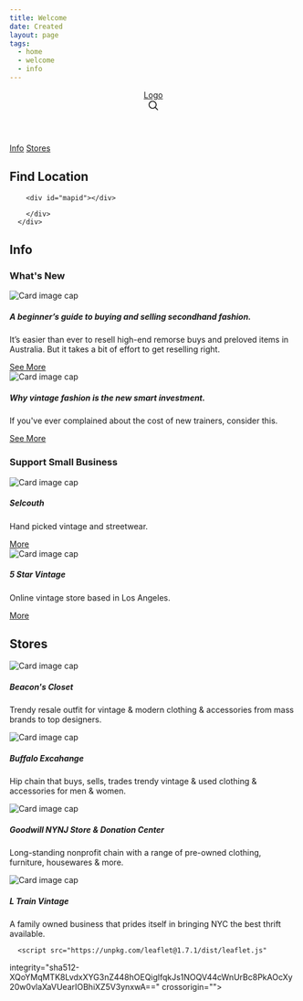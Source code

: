```yaml
---
title: Welcome
date: Created
layout: page
tags:
  - home
  - welcome
  - info
---
```


<link rel="stylesheet" href="https://unpkg.com/leaflet@1.7.1/dist/leaflet.css"
   integrity="sha512-xodZBNTC5n17Xt2atTPuE1HxjVMSvLVW9ocqUKLsCC5CXdbqCmblAshOMAS6/keqq/sMZMZ19scR4PsZChSR7A=="
   crossorigin=""/>
<div class="container">
      <header class="blog-header py-3">
        <div class="row flex-nowrap justify-content-between align-items-center">
          <div class="col-4 pt-1">
            <a class="text-muted" href="images/vintagefindslogo.png">Logo</a>
          </div>
          <div class="col-4 d-flex justify-content-end align-items-center">
            <a class="text-muted" href="#">
              <svg xmlns="http://www.w3.org/2000/svg" width="20" height="20" viewBox="0 0 24 24" fill="none" stroke="currentColor" stroke-width="2" stroke-linecap="round" stroke-linejoin="round" class="mx-3"><circle cx="10.5" cy="10.5" r="7.5"></circle><line x1="21" y1="21" x2="15.8" y2="15.8"></line></svg>
            </a>
          </div>
        </div>
      </header>
  
  <div class="nav-scroller py-1 mb-2">
        <nav class="nav">
          <a class="p-2 text-muted" href="#">Info</a>
          <a class="p-2 text-muted" href="#">Stores</a>
    </nav>
  </div>
  <h2>Find Location</h2>
 <div class="jumbotron p-3 p-md-5 text-white rounded bg-dark">
        <div class="col-12 px-0">
          
        <div id="mapid"></div> 
          
        </div>
      </div> 
  
 <h2>Info</h2> 
  <h3>What's New</h3>
  <div class="row">    
    <div class="col">
      <div class="card">
  <img class="card-img-top" src="images/vintagestore.jpg" alt="Card image cap">
  <div class="card-body">
    <h5 class="card-title">A beginner’s guide to buying and selling secondhand fashion.</h5>
    <p class="card-text">It’s easier than ever to resell high-end remorse buys and preloved items in Australia. But it takes a bit of effort to get reselling right.</p>
    <a href="#" class="btn btn-primary">See More</a>
  </div>
</div>
  
</div>
    
<div class="row">    
    <div class="col">
      <div class="card">
  <img class="card-img-top" src="images/whatsnew.jpeg" alt="Card image cap">
  <div class="card-body">
    <h5 class="card-title">Why vintage fashion is the new smart investment.</h5>
    <p class="card-text">If you've ever complained about the cost of new trainers, consider this. </p>
    <a href="#" class="btn btn-primary">See More</a>
  </div>
</div>
  
</div>      
    <div class="w-100"></div>
  
  <h3>Support Small Business</h3>
  <div class="row">    
    <div class="col">
      <div class="card">
  <img class="card-img-top" src="images/pricetag-selcouth.jpg" alt="Card image cap">
  <div class="card-body">
    <h5 class="card-title">Selcouth</h5>
    <p class="card-text">Hand picked vintage and streetwear.</p>
    <a href="https://www.instagram.com/5starvintage/" class="btn btn-primary">More</a>
  </div>
</div>
  
</div>      
  <div class="row">    
    <div class="col">
      <div class="card">
  <img class="card-img-top" src="images/5starvintage.jpeg" alt="Card image cap">
  <div class="card-body">
    <h5 class="card-title">5 Star Vintage</h5>
    <p class="card-text">Online vintage store based in Los Angeles.</p>
    <a href="https://www.instagram.com/selcouth.la/" class="btn btn-primary">More</a>
  </div>
</div>
  
</div> 
  </div>
<!--   end info row -->
  
<h2>Stores</h2>  
  <div class="row">
    <div class="col-md-4 col-sm-6">
      <div class="card">
  <img class="card-img-top" src="images/beaconscloset.jpeg" alt="Card image cap">
  <div class="card-body">
    <h5 class="card-title">Beacon's Closet</h5>
    <p class="card-text">Trendy resale outfit for vintage & modern clothing & accessories from mass brands to top designers.</p>
  </div>
</div>
    </div>
    <div class="row">
    <div class="col-md-4 col-sm-6">
      <div class="card">
  <img class="card-img-top" src="images/buffaloexchange.jpeg" alt="Card image cap">
  <div class="card-body">
    <h5 class="card-title">Buffalo Excahange</h5>
    <p class="card-text">Hip chain that buys, sells, trades trendy vintage & used clothing & accessories for men & women.
</p>
  </div>
</div>
    </div>
   <div class="row">
    <div class="col-md-4 col-sm-6">
      <div class="card">
  <img class="card-img-top" src="images/goodwill.jpeg" alt="Card image cap">
  <div class="card-body">
    <h5 class="card-title">Goodwill NYNJ Store & Donation Center</h5>
    <p class="card-text">Long-standing nonprofit chain with a range of pre-owned clothing, furniture, housewares & more.</p>
  </div>
</div>
    </div> 
     <div class="row">
    <div class="col-md-4 col-sm-6">
      <div class="card">
  <img class="card-img-top" src="images/ltrainvintage.jpeg" alt="Card image cap">
  <div class="card-body">
    <h5 class="card-title">L Train Vintage</h5>
    <p class="card-text">A family owned business that prides itself in bringing NYC the best thrift available. </p>
  </div>
</div>
    </div>
  </div>
  
  
</div>
<!-- end container -->

      <script src="https://unpkg.com/leaflet@1.7.1/dist/leaflet.js"
   integrity="sha512-XQoYMqMTK8LvdxXYG3nZ448hOEQiglfqkJs1NOQV44cWnUrBc8PkAOcXy20w0vlaXaVUearIOBhiXZ5V3ynxwA=="
   crossorigin=""></script>